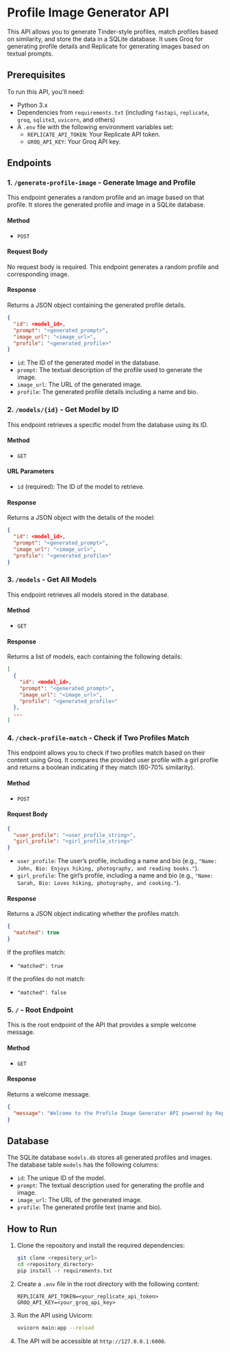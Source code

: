 # Profile Image Generator API

This API allows you to generate Tinder-style profiles, match profiles based on similarity, and store the data in a SQLite database. It uses Groq for generating profile details and Replicate for generating images based on textual prompts.

## Prerequisites

To run this API, you'll need:

- Python 3.x
- Dependencies from `requirements.txt` (including `fastapi`, `replicate`, `groq`, `sqlite3`, `uvicorn`, and others)
- A `.env` file with the following environment variables set:
    - `REPLICATE_API_TOKEN`: Your Replicate API token.
    - `GROQ_API_KEY`: Your Groq API key.

## Endpoints

### 1. `/generate-profile-image` - Generate Image and Profile

This endpoint generates a random profile and an image based on that profile. It stores the generated profile and image in a SQLite database.

#### Method
- `POST`

#### Request Body
No request body is required. This endpoint generates a random profile and corresponding image.

#### Response
Returns a JSON object containing the generated profile details.

```json
{
  "id": <model_id>,
  "prompt": "<generated_prompt>",
  "image_url": "<image_url>",
  "profile": "<generated_profile>"
}
```

- `id`: The ID of the generated model in the database.
- `prompt`: The textual description of the profile used to generate the image.
- `image_url`: The URL of the generated image.
- `profile`: The generated profile details including a name and bio.

### 2. `/models/{id}` - Get Model by ID

This endpoint retrieves a specific model from the database using its ID.

#### Method
- `GET`

#### URL Parameters
- `id` (required): The ID of the model to retrieve.

#### Response
Returns a JSON object with the details of the model:

```json
{
  "id": <model_id>,
  "prompt": "<generated_prompt>",
  "image_url": "<image_url>",
  "profile": "<generated_profile>"
}
```

### 3. `/models` - Get All Models

This endpoint retrieves all models stored in the database.

#### Method
- `GET`

#### Response
Returns a list of models, each containing the following details:

```json
[
  {
    "id": <model_id>,
    "prompt": "<generated_prompt>",
    "image_url": "<image_url>",
    "profile": "<generated_profile>"
  },
  ...
]
```

### 4. `/check-profile-match` - Check if Two Profiles Match

This endpoint allows you to check if two profiles match based on their content using Groq. It compares the provided user profile with a girl profile and returns a boolean indicating if they match (60-70% similarity).

#### Method
- `POST`

#### Request Body
```json
{
  "user_profile": "<user_profile_string>",
  "girl_profile": "<girl_profile_string>"
}
```

- `user_profile`: The user’s profile, including a name and bio (e.g., `"Name: John, Bio: Enjoys hiking, photography, and reading books."`).
- `girl_profile`: The girl’s profile, including a name and bio (e.g., `"Name: Sarah, Bio: Loves hiking, photography, and cooking."`).

#### Response
Returns a JSON object indicating whether the profiles match.

```json
{
  "matched": true
}
```

If the profiles match:
- `"matched": true`

If the profiles do not match:
- `"matched": false`

### 5. `/` - Root Endpoint

This is the root endpoint of the API that provides a simple welcome message.

#### Method
- `GET`

#### Response
Returns a welcome message.

```json
{
  "message": "Welcome to the Profile Image Generator API powered by Replicate and Groq!"
}
```

## Database

The SQLite database `models.db` stores all generated profiles and images. The database table `models` has the following columns:

- `id`: The unique ID of the model.
- `prompt`: The textual description used for generating the profile and image.
- `image_url`: The URL of the generated image.
- `profile`: The generated profile text (name and bio).

## How to Run

1. Clone the repository and install the required dependencies:
    ```bash
    git clone <repository_url>
    cd <repository_directory>
    pip install -r requirements.txt
    ```

2. Create a `.env` file in the root directory with the following content:
    ```env
    REPLICATE_API_TOKEN=<your_replicate_api_token>
    GROQ_API_KEY=<your_groq_api_key>
    ```

3. Run the API using Uvicorn:
    ```bash
    uvicorn main:app --reload
    ```

4. The API will be accessible at `http://127.0.0.1:6000`.